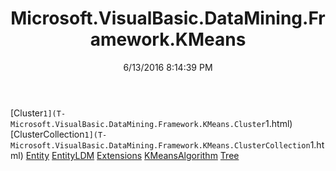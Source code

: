﻿---
title: Microsoft.VisualBasic.DataMining.Framework.KMeans
date: 6/13/2016 8:14:39 PM
---

[Cluster`1](T-Microsoft.VisualBasic.DataMining.Framework.KMeans.Cluster`1.html)
[ClusterCollection`1](T-Microsoft.VisualBasic.DataMining.Framework.KMeans.ClusterCollection`1.html)
[Entity](T-Microsoft.VisualBasic.DataMining.Framework.KMeans.Entity.html)
[EntityLDM](T-Microsoft.VisualBasic.DataMining.Framework.KMeans.EntityLDM.html)
[Extensions](T-Microsoft.VisualBasic.DataMining.Framework.KMeans.Extensions.html)
[KMeansAlgorithm](T-Microsoft.VisualBasic.DataMining.Framework.KMeans.KMeansAlgorithm.html)
[Tree](T-Microsoft.VisualBasic.DataMining.Framework.KMeans.Tree.html)
